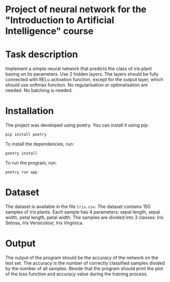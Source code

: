 # Project of neural network for the "Introduction to Artificial Intelligence" course

# Task description
Implement a simple neural network that predicts the class of iris plant basing on its parameters.
Use 2 hidden layers. The layers should be fully connected with RELu activation function, except for the output layer, which should use softmax function.
No regularisation or optimalisation are needed. No batching is needed. 

# Installation
The project was developed using poetry. You can install it using pip:
```
pip install poetry
```
To install the dependencies, run:
```
poetry install
```
To run the program, run:
```
poetry run app
```

# Dataset
The dataset is available in the file `Iris.csv`. The dataset contains 150 samples of iris plants.
Each sample has 4 parameters: sepal length, sepal width, petal length, petal width. The samples are divided into 3 classes: Iris Setosa, Iris Versicolour, Iris Virginica.

# Output
The output of the program should be the accuracy of the network on the test set.
The accuracy is the number of correctly classified samples divided by the number of all samples.
Beside that the program should print the plot of the loss function and accuracy value during the training process.

